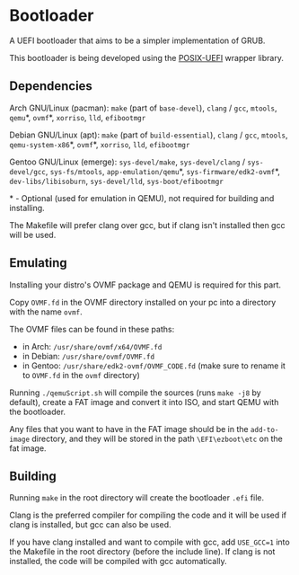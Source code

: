 # Bootloader

A UEFI bootloader that aims to be a simpler implementation of GRUB.

This bootloader is being developed using the [POSIX-UEFI](https://gitlab.com/bztsrc/posix-uefi) wrapper library.


## Dependencies

Arch GNU/Linux (pacman): `make` (part of `base-devel`), `clang` / `gcc`, `mtools`, `qemu`\*, `ovmf`\*, `xorriso`, `lld`, `efibootmgr`

Debian GNU/Linux (apt): `make` (part of `build-essential`), `clang` / `gcc`, `mtools`, `qemu-system-x86`\*, `ovmf`\*, `xorriso`, `lld`, `efibootmgr`

Gentoo GNU/Linux (emerge): `sys-devel/make`, `sys-devel/clang` / `sys-devel/gcc`, `sys-fs/mtools`, `app-emulation/qemu`\*, `sys-firmware/edk2-ovmf`\*, `dev-libs/libisoburn`, `sys-devel/lld`, `sys-boot/efibootmgr`

\* - Optional (used for emulation in QEMU), not required for building and installing.

The Makefile will prefer clang over gcc, but if clang isn't installed then gcc will be used.


## Emulating

Installing your distro's OVMF package and QEMU is required for this part.

Copy `OVMF.fd` in the OVMF directory installed on your pc into a directory with the name `ovmf`.

The OVMF files can be found in these paths:
- in Arch: `/usr/share/ovmf/x64/OVMF.fd` 
- in Debian: `/usr/share/ovmf/OVMF.fd`
- in Gentoo: `/usr/share/edk2-ovmf/OVMF_CODE.fd` (make sure to rename it to `OVMF.fd` in the `ovmf` directory)

Running `./qemuScript.sh` will compile the sources (runs `make -j8` by default), create a FAT image and convert it into ISO, and start QEMU with the bootloader.

Any files that you want to have in the FAT image should be in the `add-to-image` directory, and they will be stored in the path `\EFI\ezboot\etc` on the fat image.


## Building

Running `make` in the root directory will create the bootloader `.efi` file.

Clang is the preferred compiler for compiling the code and it will be used if clang is installed, but gcc can also be used. 

If you have clang installed and want to compile with gcc, add `USE_GCC=1` into the Makefile in the root directory (before the include line). If clang is not installed, the code will be compiled with gcc automatically.
